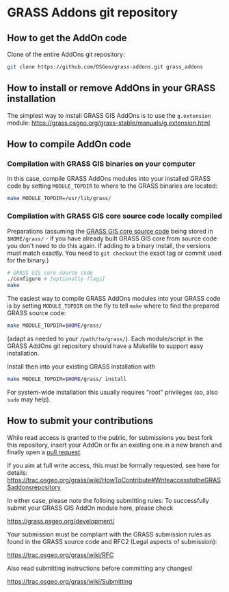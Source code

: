 # GRASS Addons git repository

## How to get the AddOn code

Clone of the entire AddOns git repository:

```bash
git clone https://github.com/OSGeo/grass-addons.git grass_addons
```

## How to install or remove AddOns in your GRASS installation

The simplest way to install GRASS GIS AddOns is to use the `g.extension`
module:
<https://grass.osgeo.org/grass-stable/manuals/g.extension.html>

## How to compile AddOn code

### Compilation with GRASS GIS binaries on your computer

In this case, compile GRASS AddOns modules into your installed GRASS code
by setting `MODULE_TOPDIR` to where to the GRASS binaries are located:

```bash
make MODULE_TOPDIR=/usr/lib/grass/
```

### Compilation with GRASS GIS core source code locally compiled

Preparations (assuming the [GRASS GIS core source code](https://github.com/OSGeo/grass)
being stored in `$HOME/grass/` - if you have already built GRASS GIS core from
source code you don't need to do this again. If adding to a binary install,
the versions must match exactly. You need to `git checkout` the exact tag
or commit used for the binary.)

```bash
# GRASS GIS core source code
./configure # [optionally flags]
make
```

The easiest way to compile GRASS AddOns modules into your GRASS code
is by setting `MODULE_TOPDIR` on the fly to tell `make` where to
find the prepared GRASS source code:

```bash
make MODULE_TOPDIR=$HOME/grass/
```

(adapt as needed to your `/path/to/grass/`). Each module/script in the GRASS
AddOns git repository should have a Makefile to support easy
installation.

Install then into your existing GRASS installation with

```bash
make MODULE_TOPDIR=$HOME/grass/ install
```

For system-wide installation this usually requires "root" privileges
(so, also `sudo` may help).

## How to submit your contributions

While read access is granted to the public, for submissions you best fork
this repository, insert your AddOn or fix an existing one in a new branch
and finally open a [pull request](https://help.github.com/en/articles/about-pull-requests).

If you aim at full write access, this must be formally requested, see here for details:
<https://trac.osgeo.org/grass/wiki/HowToContribute#WriteaccesstotheGRASSaddonsrepository>

In either case, please note the folloing submitting rules: To successfully submit your
GRASS GIS AddOn module here, please check

<https://grass.osgeo.org/development/>

Your submission must be compliant with the GRASS
submission rules as found in the GRASS source code
and RFC2 (Legal aspects of submission):

<https://trac.osgeo.org/grass/wiki/RFC>

Also read submitting instructions before committing any changes!

<https://trac.osgeo.org/grass/wiki/Submitting>